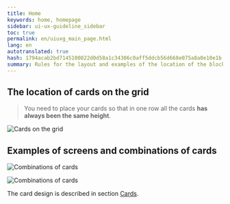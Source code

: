 ```yaml
---
title: Home
keywords: home, homepage
sidebar: ui-ux-guideline_sidebar
toc: true
permalink: en/uiuxg_main_page.html
lang: en
autotranslated: true
hash: 1794acab2bd7145100822d0d58a1c34306c0aff5ddcb56d668e075a8a0e10e1b
summary: Rules for the layout and examples of the location of the blocks on the main page.
---
```


## The location of cards on the grid

> You need to place your cards so that in one row all the cards **has always been the same height**.

![Cards on the grid](/images/pages/guides/ui-ux-guideline/uiuxg_main_page/1.png)

## Examples of screens and combinations of cards

![Combinations of cards](/images/pages/guides/ui-ux-guideline/uiuxg_main_page/2.png)

![Combinations of cards](/images/pages/guides/ui-ux-guideline/uiuxg_main_page/3.png)

The card design is described in section [Cards](uiuxg_cards.EN.md).



